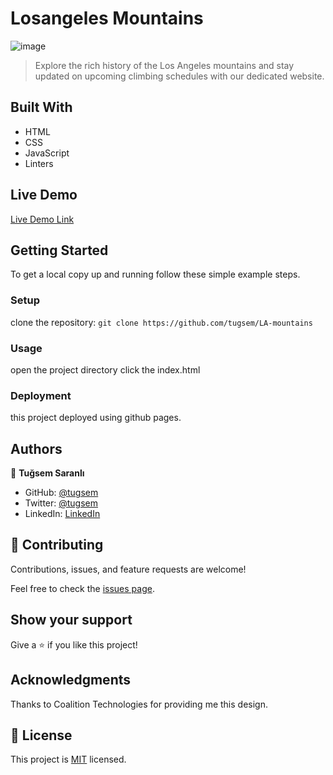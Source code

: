 
# Losangeles Mountains

 ![image](./assets/project.png)
> Explore the rich history of the Los Angeles mountains and stay updated on upcoming climbing schedules with our dedicated website.

## Built With

- HTML
- CSS
- JavaScript
- Linters

## Live Demo

[Live Demo Link](https://tugsem.github.io/LA-mountains/)


## Getting Started

To get a local copy up and running follow these simple example steps.

### Setup
clone the repository:
`git clone https://github.com/tugsem/LA-mountains`

### Usage
open the project directory
click the index.html

### Deployment
this project deployed using github pages.


## Authors

👤 **Tuğsem Saranlı**

- GitHub: [@tugsem](https://github.com/tugsem)
- Twitter: [@tugsem](https://twitter.com/tugsemSAranli)
- LinkedIn: [LinkedIn](https://linkedin.com/in/tugsem)


## 🤝 Contributing

Contributions, issues, and feature requests are welcome!

Feel free to check the [issues page](../../issues/).

## Show your support

Give a ⭐️ if you like this project!

## Acknowledgments

Thanks to Coalition Technologies for providing me this design.

## 📝 License

This project is [MIT](./LICENSE) licensed.
